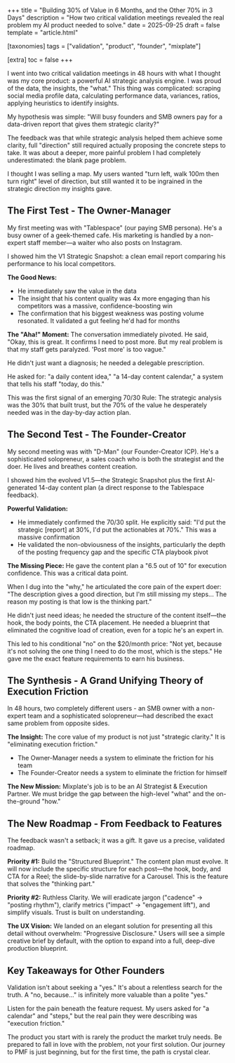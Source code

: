 +++
title = "Building 30% of Value in 6 Months, and the Other 70% in 3 Days"
description = "How two critical validation meetings revealed the real problem my AI product needed to solve."
date = 2025-09-25
draft = false
template = "article.html"

[taxonomies]
tags = ["validation", "product", "founder", "mixplate"]

[extra]
toc = false
+++

I went into two critical validation meetings in 48 hours with what I thought was my core product: a powerful AI strategic analysis engine. I was proud of the data, the insights, the "what." This thing was complicated: scraping social media profile data, calculating performance data, variances, ratios, applying heuristics to identify insights.

My hypothesis was simple: "Will busy founders and SMB owners pay for a data-driven report that gives them strategic clarity?"

The feedback was that while strategic analysis helped them achieve some clarity, full "direction" still required actually proposing the concrete steps to take. It was about a deeper, more painful problem I had completely underestimated: the blank page problem.

I thought I was selling a map. My users wanted "turn left, walk 100m then turn right" level of direction, but still wanted it to be ingrained in the strategic direction my insights gave.

<!-- more -->

## The First Test - The Owner-Manager

My first meeting was with "Tablespace" (our paying SMB persona). He's a busy owner of a geek-themed cafe. His marketing is handled by a non-expert staff member—a waiter who also posts on Instagram.

I showed him the V1 Strategic Snapshot: a clean email report comparing his performance to his local competitors.

**The Good News:**
- He immediately saw the value in the data
- The insight that his content quality was 4x more engaging than his competitors was a massive, confidence-boosting win
- The confirmation that his biggest weakness was posting volume resonated. It validated a gut feeling he'd had for months

**The "Aha!" Moment:**
The conversation immediately pivoted. He said, "Okay, this is great. It confirms I need to post more. But my real problem is that my staff gets paralyzed. 'Post more' is too vague."

He didn't just want a diagnosis; he needed a delegable prescription.

He asked for: "a daily content idea," "a 14-day content calendar," a system that tells his staff "today, do this."

This was the first signal of an emerging 70/30 Rule: The strategic analysis was the 30% that built trust, but the 70% of the value he desperately needed was in the day-by-day action plan.

## The Second Test - The Founder-Creator

My second meeting was with "D-Man" (our Founder-Creator ICP). He's a sophisticated solopreneur, a sales coach who is both the strategist and the doer. He lives and breathes content creation.

I showed him the evolved V1.5—the Strategic Snapshot plus the first AI-generated 14-day content plan (a direct response to the Tablespace feedback).

**Powerful Validation:**
- He immediately confirmed the 70/30 split. He explicitly said: "I'd put the strategic [report] at 30%, I'd put the actionables at 70%." This was a massive confirmation
- He validated the non-obviousness of the insights, particularly the depth of the posting frequency gap and the specific CTA playbook pivot

**The Missing Piece:**
He gave the content plan a "6.5 out of 10" for execution confidence. This was a critical data point.

When I dug into the "why," he articulated the core pain of the expert doer: "The description gives a good direction, but I'm still missing my steps... The reason my posting is that low is the thinking part."

He didn't just need ideas; he needed the structure of the content itself—the hook, the body points, the CTA placement. He needed a blueprint that eliminated the cognitive load of creation, even for a topic he's an expert in.

This led to his conditional "no" on the $20/month price: "Not yet, because it's not solving the one thing I need to do the most, which is the steps." He gave me the exact feature requirements to earn his business.

## The Synthesis - A Grand Unifying Theory of Execution Friction

In 48 hours, two completely different users - an SMB owner with a non-expert team and a sophisticated solopreneur—had described the exact same problem from opposite sides.

**The Insight:** The core value of my product is not just "strategic clarity." It is "eliminating execution friction."

- The Owner-Manager needs a system to eliminate the friction for his team
- The Founder-Creator needs a system to eliminate the friction for himself

**The New Mission:** Mixplate's job is to be an AI Strategist & Execution Partner. We must bridge the gap between the high-level "what" and the on-the-ground "how."

## The New Roadmap - From Feedback to Features

The feedback wasn't a setback; it was a gift. It gave us a precise, validated roadmap.

**Priority #1:** Build the "Structured Blueprint." The content plan must evolve. It will now include the specific structure for each post—the hook, body, and CTA for a Reel; the slide-by-slide narrative for a Carousel. This is the feature that solves the "thinking part."

**Priority #2:** Ruthless Clarity. We will eradicate jargon ("cadence" -> "posting rhythm"), clarify metrics ("impact" -> "engagement lift"), and simplify visuals. Trust is built on understanding.

**The UX Vision:** We landed on an elegant solution for presenting all this detail without overwhelm: "Progressive Disclosure." Users will see a simple creative brief by default, with the option to expand into a full, deep-dive production blueprint.

## Key Takeaways for Other Founders

Validation isn't about seeking a "yes." It's about a relentless search for the truth. A "no, because..." is infinitely more valuable than a polite "yes."

Listen for the pain beneath the feature request. My users asked for "a calendar" and "steps," but the real pain they were describing was "execution friction."

The product you start with is rarely the product the market truly needs. Be prepared to fall in love with the problem, not your first solution. Our journey to PMF is just beginning, but for the first time, the path is crystal clear.
